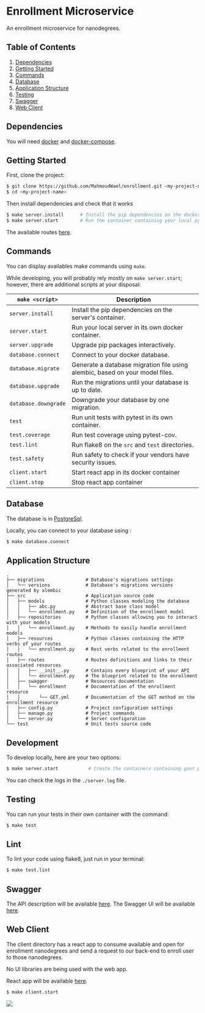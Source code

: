 # Enrollment Microservice

An enrollment microservice for nanodegrees.


## Table of Contents

1. [Dependencies](#dependencies)
1. [Getting Started](#getting-started)
1. [Commands](#commands)
1. [Database](#database)
1. [Application Structure](#application-structure)
1. [Testing](#testing)
1. [Swagger](#swagger)
1. [Web Client](#web-client)

## Dependencies

You will need [docker](https://docs.docker.com/engine/installation/) and [docker-compose](https://docs.docker.com/compose/install/).

## Getting Started

First, clone the project:

```bash
$ git clone https://github.com/MahmoudWael/enrollment.git <my-project-name>
$ cd <my-project-name>
```

Then install dependencies and check that it works

```bash
$ make server.install      # Install the pip dependencies on the docker container
$ make server.start        # Run the container containing your local python server
```

The available routes [here](http://127.0.0.1:5000/spec).

## Commands

You can display availables make commands using `make`.

While developing, you will probably rely mostly on `make server.start`; however, there are additional scripts at your disposal:

| `make <script>`      | Description                                                                  |
| -------------------- | ---------------------------------------------------------------------------- |
| `server.install`     | Install the pip dependencies on the server's container.                      |
| `server.start`       | Run your local server in its own docker container.                           |
| `server.upgrade`     | Upgrade pip packages interactively.                                          |
| `database.connect`   | Connect to your docker database.                                             |
| `database.migrate`   | Generate a database migration file using alembic, based on your model files. |
| `database.upgrade`   | Run the migrations until your database is up to date.                        |
| `database.downgrade` | Downgrade your database by one migration.                                    |
| `test`               | Run unit tests with pytest in its own container.                             |
| `test.coverage`      | Run test coverage using pytest-cov.                                          |
| `test.lint`          | Run flake8 on the `src` and `test` directories.                              |
| `test.safety`        | Run safety to check if your vendors have security issues.                    |
| `client.start`       | Start react app in its docker container
| `client.stop`        | Stop react app container
                                  

## Database

The database is in [PostgreSql](https://www.postgresql.org/).

Locally, you can connect to your database using :

```bash
$ make database.connect
```



## Application Structure


```
.
├── migrations               # Database's migrations settings
│   └── versions             # Database's migrations versions generated by alembic
├── src                      # Application source code
│   ├── models               # Python classes modeling the database
│   │   ├── abc.py           # Abstract base class model
│   │   └── enrollment.py    # Definition of the enrollment model
│   ├── repositories         # Python classes allowing you to interact with your models
│   │   └── enrollment.py    # Methods to easily handle enrollment models
│   ├── resources            # Python classes containing the HTTP verbs of your routes
│   │   └── enrollment.py    # Rest verbs related to the enrollment routes
│   ├── routes               # Routes definitions and links to their associated resources
│   │   ├── __init__.py      # Contains every blueprint of your API
│   │   └── enrollment.py    # The blueprint related to the enrollment
│   ├── swagger              # Resources documentation
│   │   └── enrollment       # Documentation of the enrollment resource
│   │       └── GET.yml      # Documentation of the GET method on the enrollment resource
│   ├── config.py            # Project configuration settings
│   ├── manage.py            # Project commands
│   └── server.py            # Server configuration
└── test                     # Unit tests source code
```

## Development

To develop locally, here are your two options:

```bash
$ make server.start           # Create the containers containing your python server in your terminal
```
You can check the logs in the `./server.log` file.

## Testing

You can run your tests in their own container with the command:

```bash
$ make test
```

## Lint

To lint your code using flake8, just run in your terminal:

```bash
$ make test.lint
```

## Swagger

The API description will be available [here](http://127.0.0.1:5000/spec).
The Swagger UI will be available [here](http://127.0.0.1:5000/apidocs/).

## Web Client

The client directory has a react app to consume available and open for enrollment nanodegrees and send a request to our back-end to enroll user to
those nanodegrees.

No UI libraries are being used with the web app.

React app will be available [here](http://127.0.0.1:3000).

```bash
$ make client.start
```


![](https://media.giphy.com/media/MEvcqlB1dpfCq6r6TX/giphy.gif)
